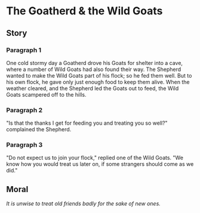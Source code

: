 
# The Goatherd & the Wild Goats

## Story


### Paragraph 1

One cold stormy day a Goatherd drove his Goats for shelter into a cave, where a number of Wild Goats had also found their way. The Shepherd wanted to make the Wild Goats part of his flock; so he fed them well. But to his own flock, he gave only just enough food to keep them alive. When the weather cleared, and the Shepherd led the Goats out to feed, the Wild Goats scampered off to the hills.



### Paragraph 2

"Is that the thanks I get for feeding you and treating you so well?" complained the Shepherd.



### Paragraph 3

"Do not expect us to join your flock," replied one of the Wild Goats. "We know how you would treat us later on, if some strangers should come as we did."



## Moral

_It is unwise to treat old friends badly for the sake of new ones._

